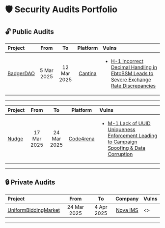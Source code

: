 # 🛡️ Security Audits Portfolio

## 🔓 Public Audits

| Project | From | To |  Platform | Vulns |
|:--------|:------:|:------:|:--------:|:-----------------|
| [BadgerDAO](https://cantina.xyz/competitions/f57ffb47-0ded-4f04-bcec-ecd7d47fad58) | 5 Mar 2025  | 12 Mar 2025 | [Cantina](https://cantina.xyz) | <ul><li>[H-1 Incorrect Decimal Handling in EbtcBSM Leads to Severe Exchange Rate Discrepancies](https://cantina.xyz/code/f57ffb47-0ded-4f04-bcec-ecd7d47fad58/findings/385)</li></ul> |
---

| Project | From | To | Platform | Vulns |
|:--------|:------:|:------:|:--------:|:-----------------|
| [Nudge](https://code4rena.com/audits/2025-03-nudgexyz) | 17 Mar 2025 | 24 Mar 2025 | [Code4rena](https://code4rena.com/) | <ul><li>[M-1 Lack of UUID Uniqueness Enforcement Leading to Campaign Spoofing & Data Corruption](https://code4rena.com/audits/2025-03-nudgexyz/submissions/S-737)</li></ul> |
---

## 🔒 Private Audits

| Project | From | To | Company | Vulns |
|:--------|:------:|:------:|:--------:|:-----------------|
| [UniformBiddingMarket](https://github.com/dindonero/UniformBiddingMarket) | 24 Mar 2025 | 4 Apr 2025 | [Nova IMS](https://www.novaims.unl.pt/) | <> |
---
